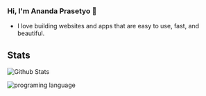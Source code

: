 ### Hi, I'm Ananda Prasetyo 👋

- I love building websites and apps that are easy to use, fast, and beautiful. 

## Stats
![Github Stats](https://github-readme-stats.vercel.app/api?username=anadysm&show_icons=true&theme=radical&layout=compact)

![programing language](https://github-readme-stats.vercel.app/api/top-langs/?username=anadysm&theme=radical&layout=compact)
